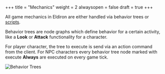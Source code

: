 +++
title = "Mechanics"
weight = 2
alwaysopen = false
draft = true
+++

All game mechanics in Eldiron are either handled via behavior trees or [scripts](../scripting/).

Behavior trees are node graphs which define behavior for a certain activity, like a **Look** or **Attack** functionality for a character.

For player character, the tree to execute is send via an action command from the client. For NPC characters every behavior tree node marked with execute **Always** are executed on every game tick.

![Behavior Trees](behavior_trees.png)